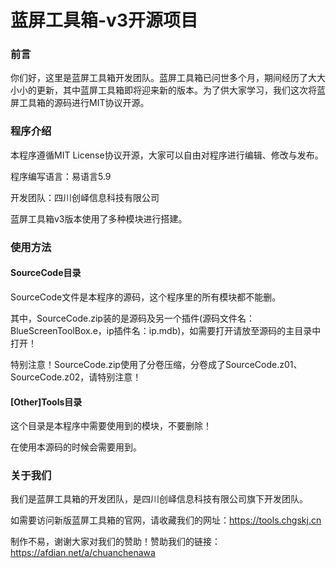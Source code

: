 # 蓝屏工具箱-v3开源项目
### 前言
你们好，这里是蓝屏工具箱开发团队。蓝屏工具箱已问世多个月，期间经历了大大小小的更新，其中蓝屏工具箱即将迎来新的版本。为了供大家学习，我们这次将蓝屏工具箱的源码进行MIT协议开源。
### 程序介绍
本程序遵循MIT License协议开源，大家可以自由对程序进行编辑、修改与发布。

程序编写语言：易语言5.9

开发团队：四川创峄信息科技有限公司

蓝屏工具箱v3版本使用了多种模块进行搭建。
### 使用方法
#### SourceCode目录
SourceCode文件是本程序的源码，这个程序里的所有模块都不能删。

其中，SourceCode.zip装的是源码及另一个插件(源码文件名：BlueScreenToolBox.e，ip插件名：ip.mdb)，如需要打开请放至源码的主目录中打开！

特别注意！SourceCode.zip使用了分卷压缩，分卷成了SourceCode.z01、SourceCode.z02，请特别注意！
#### [Other]Tools目录
这个目录是本程序中需要使用到的模块，不要删除！

在使用本源码的时候会需要用到。
### 关于我们
我们是蓝屏工具箱的开发团队，是四川创峄信息科技有限公司旗下开发团队。

如需要访问新版蓝屏工具箱的官网，请收藏我们的网址：https://tools.chgskj.cn

制作不易，谢谢大家对我们的赞助！赞助我们的链接：https://afdian.net/a/chuanchenawa
